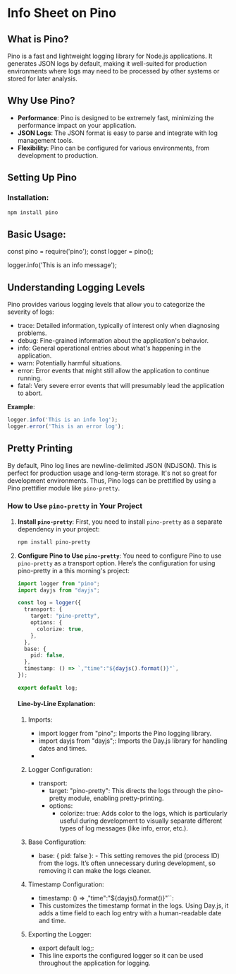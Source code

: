 # Info Sheet on Pino

## What is Pino?

Pino is a fast and lightweight logging library for Node.js applications. It generates JSON logs by default, making it well-suited for production environments where logs may need to be processed by other systems or stored for later analysis.

## Why Use Pino?

- **Performance**: Pino is designed to be extremely fast, minimizing the performance impact on your application.
- **JSON Logs**: The JSON format is easy to parse and integrate with log management tools.
- **Flexibility**: Pino can be configured for various environments, from development to production.

## Setting Up Pino

### Installation:

```bash
npm install pino
```

## Basic Usage:
const pino = require('pino');
const logger = pino();

logger.info('This is an info message');

## Understanding Logging Levels
Pino provides various logging levels that allow you to categorize the severity of logs:

- trace: Detailed information, typically of interest only when diagnosing problems.
- debug: Fine-grained information about the application's behavior.
- info: General operational entries about what's happening in the application.
- warn: Potentially harmful situations.
- error: Error events that might still allow the application to continue running.
- fatal: Very severe error events that will presumably lead the application to abort.

**Example**:
```javascript
logger.info('This is an info log');
logger.error('This is an error log');
```

## Pretty Printing

By default, Pino log lines are newline-delimited JSON (NDJSON). This is perfect for production usage and long-term storage. It's not so great for development environments. Thus, Pino logs can be prettified by using a Pino prettifier module like `pino-pretty`.

### How to Use `pino-pretty` in Your Project

1. **Install `pino-pretty`**: First, you need to install `pino-pretty` as a separate dependency in your project:

   ```bash
   npm install pino-pretty
   ```
   
2. **Configure Pino to Use `pino-pretty`**: You need to configure Pino to use `pino-pretty` as a transport option. Here’s the configuration for using pino-pretty in a this morning's project:
    ```typescript
    import logger from "pino";
    import dayjs from "dayjs";
    
    const log = logger({
      transport: {
        target: "pino-pretty",
        options: {
          colorize: true,
        },
      },
      base: {
        pid: false,
      },
      timestamp: () => `,"time":"${dayjs().format()}"`,
    });
    
    export default log;

    ```

    #### Line-by-Line Explanation:
    1. Imports:
       - import logger from "pino";: Imports the Pino logging library.
       - import dayjs from "dayjs";: Imports the Day.js library for handling dates and times.
       - 
    2. Logger Configuration:
       - transport:
           - target: "pino-pretty": This directs the logs through the pino-pretty module, enabling pretty-printing.
           - options:
               - colorize: true: Adds color to the logs, which is particularly useful during development to visually separate different types of log messages (like info, error, etc.).
    
    3. Base Configuration:
       - base: { pid: false }:
             - This setting removes the pid (process ID) from the logs. It’s often unnecessary during development, so removing it can make the logs cleaner.
    
    4. Timestamp Configuration:
         - timestamp: () => ,"time":"${dayjs().format()}"``:
         - This customizes the timestamp format in the logs. Using Day.js, it adds a time field to each log entry with a human-readable date and time.
    
    5. Exporting the Logger:
         - export default log;:
         - This line exports the configured logger so it can be used throughout the application for logging.
    
   
